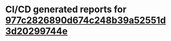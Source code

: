 # CI/CD generated reports for [977c2826890d674c248b39a52551d3d20299744e](https://github.com/hydephp/develop/commit/977c2826890d674c248b39a52551d3d20299744e)
